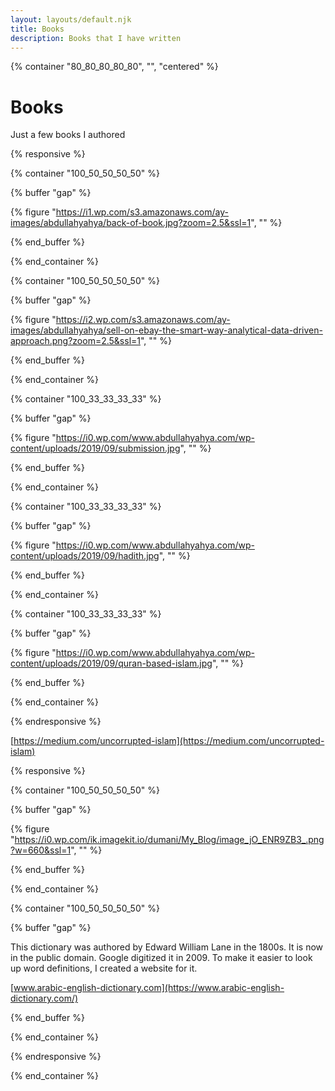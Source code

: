 ```yaml
---
layout: layouts/default.njk
title: Books
description: Books that I have written
---
```


{% container "80_80_80_80_80", "", "centered" %}

# Books

Just a few books I authored

{% responsive %}

{% container "100_50_50_50_50" %}

{% buffer "gap" %}

{% figure "https://i1.wp.com/s3.amazonaws.com/ay-images/abdullahyahya/back-of-book.jpg?zoom=2.5&ssl=1", "" %}

{% end_buffer %}

{% end_container %}

{% container "100_50_50_50_50" %}

{% buffer "gap" %}

{% figure "https://i2.wp.com/s3.amazonaws.com/ay-images/abdullahyahya/sell-on-ebay-the-smart-way-analytical-data-driven-approach.png?zoom=2.5&ssl=1", "" %}

{% end_buffer %}

{% end_container %}

{% container "100_33_33_33_33" %}

{% buffer "gap" %}

{% figure "https://i0.wp.com/www.abdullahyahya.com/wp-content/uploads/2019/09/submission.jpg", "" %}

{% end_buffer %}

{% end_container %}

{% container "100_33_33_33_33" %}

{% buffer "gap" %}

{% figure "https://i0.wp.com/www.abdullahyahya.com/wp-content/uploads/2019/09/hadith.jpg", "" %}

{% end_buffer %}

{% end_container %}

{% container "100_33_33_33_33" %}

{% buffer "gap" %}

{% figure "https://i0.wp.com/www.abdullahyahya.com/wp-content/uploads/2019/09/quran-based-islam.jpg", "" %}

{% end_buffer %}

{% end_container %}

{% endresponsive %}

[https://medium.com/uncorrupted-islam](https://medium.com/uncorrupted-islam)

{% responsive %}

{% container "100_50_50_50_50" %}

{% buffer "gap" %}

{% figure "https://i0.wp.com/ik.imagekit.io/dumani/My_Blog/image_jO_ENR9ZB3_.png?w=660&ssl=1", "" %}

{% end_buffer %}

{% end_container %}

{% container "100_50_50_50_50" %}

{% buffer "gap" %}

This dictionary was authored by Edward William Lane in the 1800s. It is now in the public domain. Google digitized it in 2009. To make it easier to look up word definitions, I created a website for it.

[www.arabic-english-dictionary.com](https://www.arabic-english-dictionary.com/)

{% end_buffer %}

{% end_container %}

{% endresponsive %}

{% end_container %}